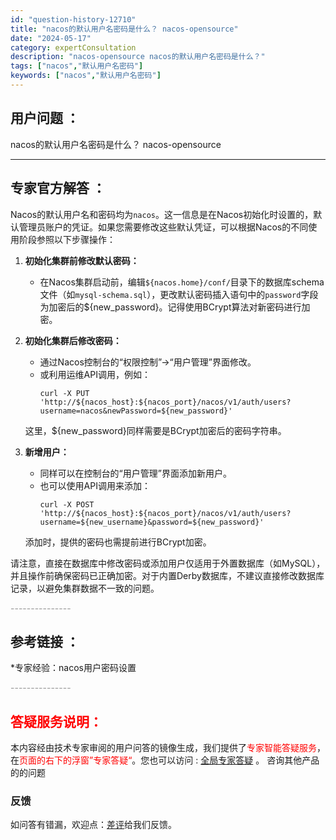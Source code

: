 ```yaml
---
id: "question-history-12710"
title: "nacos的默认用户名密码是什么？ nacos-opensource"
date: "2024-05-17"
category: expertConsultation
description: "nacos-opensource nacos的默认用户名密码是什么？"
tags: ["nacos","默认用户名密码"]
keywords: ["nacos","默认用户名密码"]
---
```


## 用户问题 ： 
 nacos的默认用户名密码是什么？ nacos-opensource 

---------------
## 专家官方解答 ：

Nacos的默认用户名和密码均为`nacos`。这一信息是在Nacos初始化时设置的，默认管理员账户的凭证。如果您需要修改这些默认凭证，可以根据Nacos的不同使用阶段参照以下步骤操作：

1. **初始化集群前修改默认密码：**
   - 在Nacos集群启动前，编辑`${nacos.home}/conf/`目录下的数据库schema文件（如`mysql-schema.sql`），更改默认密码插入语句中的`password`字段为加密后的${new_password}。记得使用BCrypt算法对新密码进行加密。

2. **初始化集群后修改密码：**
   - 通过Nacos控制台的“权限控制”->“用户管理”界面修改。
   - 或利用运维API调用，例如：
     ```shell
     curl -X PUT 'http://${nacos_host}:${nacos_port}/nacos/v1/auth/users?username=nacos&newPassword=${new_password}'
     ```
   这里，${new_password}同样需要是BCrypt加密后的密码字符串。

3. **新增用户：**
   - 同样可以在控制台的“用户管理”界面添加新用户。
   - 也可以使用API调用来添加：
     ```shell
     curl -X POST 'http://${nacos_host}:${nacos_port}/nacos/v1/auth/users?username=${new_username}&password=${new_password}'
     ```
   添加时，提供的密码也需提前进行BCrypt加密。

请注意，直接在数据库中修改密码或添加用户仅适用于外置数据库（如MySQL），并且操作前确保密码已正确加密。对于内置Derby数据库，不建议直接修改数据库记录，以避免集群数据不一致的问题。


<font color="#949494">---------------</font> 


## 参考链接 ：

*专家经验：nacos用户密码设置 


 <font color="#949494">---------------</font> 
 


## <font color="#FF0000">答疑服务说明：</font> 

本内容经由技术专家审阅的用户问答的镜像生成，我们提供了<font color="#FF0000">专家智能答疑服务</font>，在<font color="#FF0000">页面的右下的浮窗”专家答疑“</font>。您也可以访问 : [全局专家答疑](https://opensource.alibaba.com/chatBot) 。 咨询其他产品的的问题

### 反馈
如问答有错漏，欢迎点：[差评](https://ai.nacos.io/user/feedbackByEnhancerGradePOJOID?enhancerGradePOJOId=13861)给我们反馈。
